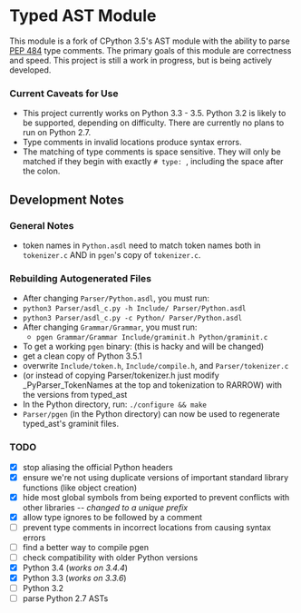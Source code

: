 # Typed AST Module
This module is a fork of CPython 3.5's AST module with the ability to parse 
[PEP 484](https://www.python.org/dev/peps/pep-0484/) type comments.  The primary
goals of this module are correctness and speed.  This project is still a work in
progress, but is being actively developed.

### Current Caveats for Use
- This project currently works on Python 3.3 - 3.5.  Python 3.2 is likely to be
  supported, depending on difficulty.  There are currently no plans to run on
  Python 2.7.
- Type comments in invalid locations produce syntax errors.
- The matching of type comments is space sensitive.  They will only be matched
  if they begin with exactly `# type: `, including the space after the colon.

## Development Notes
### General Notes
- token names in `Python.asdl` need to match token names both in `tokenizer.c`
  AND in `pgen`'s copy of `tokenizer.c`.

### Rebuilding Autogenerated Files
- After changing `Parser/Python.asdl`, you must run:
 - `python3 Parser/asdl_c.py -h Include/ Parser/Python.asdl`
 - `python3 Parser/asdl_c.py -c Python/ Parser/Python.asdl`
- After changing `Grammar/Grammar`, you must run:
  - `pgen Grammar/Grammar Include/graminit.h Python/graminit.c`
- To get a working `pgen` binary: (this is hacky and will be changed)
 - get a clean copy of Python 3.5.1
 - overwrite `Include/token.h`, `Include/compile.h`, and `Parser/tokenizer.c`
  - (or instead of copying Parser/tokenizer.h just modify _PyParser_TokenNames at the top and tokenization to RARROW)
 with the versions from typed\_ast
 - In the Python directory, run: `./configure && make`
 - `Parser/pgen` (in the Python directory) can now be used to regenerate
 typed\_ast's graminit files.

### TODO
- [x] stop aliasing the official Python headers
- [x] ensure we're not using duplicate versions of important standard library
  functions (like object creation)
- [x] hide most global symbols from being exported to prevent conflicts with other
  libraries -- *changed to a unique prefix*
- [x] allow type ignores to be followed by a comment
- [ ] prevent type comments in incorrect locations from causing syntax errors
- [ ] find a better way to compile pgen
- [ ] check compatibility with older Python versions
 - [x] Python 3.4 (*works on 3.4.4*)
 - [x] Python 3.3 (*works on 3.3.6*)
 - [ ] Python 3.2
- [ ] parse Python 2.7 ASTs
